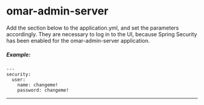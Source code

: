 # omar-admin-server

Add the section below to the application.yml, and set the parameters accordingly.  They are necessary to log in to the UI, because Spring Security has been enabled for the omar-admin-server application.
##### Example:

```
---
security:
  user:
    name: changeme!
    password: changeme!

```

---
